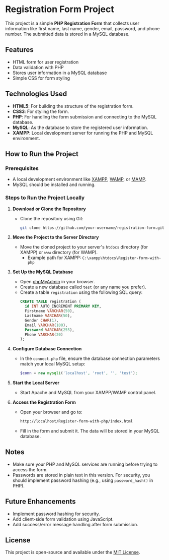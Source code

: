 # Registration Form Project

This project is a simple **PHP Registration Form** that collects user information like first name, last name, gender, email, password, and phone number. The submitted data is stored in a MySQL database.

## Features

- HTML form for user registration
- Data validation with PHP
- Stores user information in a MySQL database
- Simple CSS for form styling

## Technologies Used

- **HTML5**: For building the structure of the registration form.
- **CSS3**: For styling the form.
- **PHP**: For handling the form submission and connecting to the MySQL database.
- **MySQL**: As the database to store the registered user information.
- **XAMPP**: Local development server for running the PHP and MySQL environment.

## How to Run the Project

### Prerequisites

- A local development environment like [XAMPP](https://www.apachefriends.org/index.html), [WAMP](http://www.wampserver.com/en/), or [MAMP](https://www.mamp.info/en/).
- MySQL should be installed and running.

### Steps to Run the Project Locally

1. **Download or Clone the Repository**

   - Clone the repository using Git:
     ```bash
     git clone https://github.com/your-username/registration-form.git
     ```

2. **Move the Project to the Server Directory**

   - Move the cloned project to your server's `htdocs` directory (for XAMPP) or `www` directory (for WAMP).
     - Example path for XAMPP: `C:\xampp\htdocs\Register-form-with-php`

3. **Set Up the MySQL Database**

   - Open [phpMyAdmin](http://localhost/phpmyadmin) in your browser.
   - Create a new database called `test` (or any name you prefer).
   - Create a table `registration` using the following SQL query:
     ```sql
     CREATE TABLE registration (
       id INT AUTO_INCREMENT PRIMARY KEY,
       Firstname VARCHAR(50),
       Lastname VARCHAR(50),
       Gender CHAR(1),
       Email VARCHAR(100),
       Password VARCHAR(255),
       Phone VARCHAR(20)
     );
     ```

4. **Configure Database Connection**

   - In the `connect.php` file, ensure the database connection parameters match your local MySQL setup:
     ```php
     $conn = new mysqli('localhost', 'root', '', 'test');
     ```

5. **Start the Local Server**

   - Start Apache and MySQL from your XAMPP/WAMP control panel.

6. **Access the Registration Form**
   - Open your browser and go to:
     ```bash
     http://localhost/Register-form-with-php/index.html
     ```
   - Fill in the form and submit it. The data will be stored in your MySQL database.

## Notes

- Make sure your PHP and MySQL services are running before trying to access the form.
- Passwords are stored in plain text in this version. For security, you should implement password hashing (e.g., using `password_hash()` in PHP).

## Future Enhancements

- Implement password hashing for security.
- Add client-side form validation using JavaScript.
- Add success/error message handling after form submission.

## License

This project is open-source and available under the [MIT License](LICENSE).
